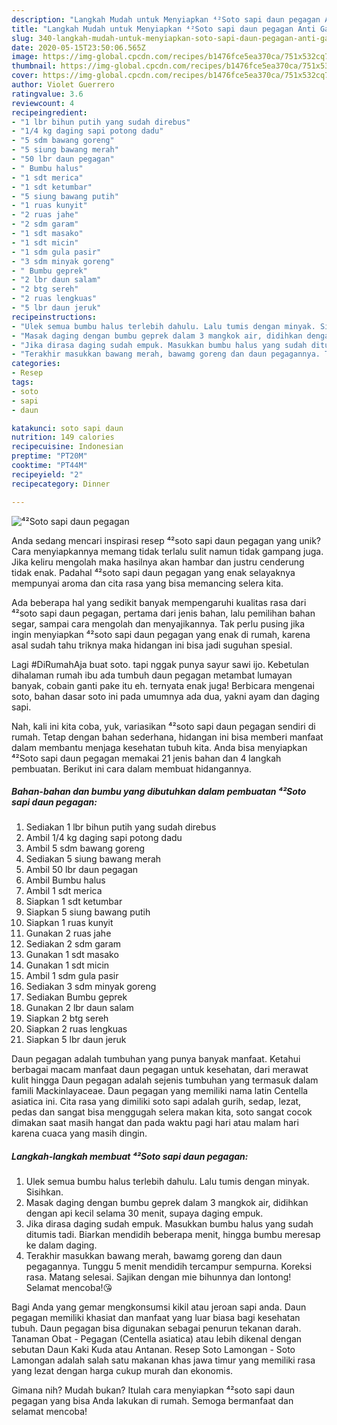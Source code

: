 ```yaml
---
description: "Langkah Mudah untuk Menyiapkan ⁴²Soto sapi daun pegagan Anti Gagal"
title: "Langkah Mudah untuk Menyiapkan ⁴²Soto sapi daun pegagan Anti Gagal"
slug: 340-langkah-mudah-untuk-menyiapkan-soto-sapi-daun-pegagan-anti-gagal
date: 2020-05-15T23:50:06.565Z
image: https://img-global.cpcdn.com/recipes/b1476fce5ea370ca/751x532cq70/⁴soto-sapi-daun-pegagan-foto-resep-utama.jpg
thumbnail: https://img-global.cpcdn.com/recipes/b1476fce5ea370ca/751x532cq70/⁴soto-sapi-daun-pegagan-foto-resep-utama.jpg
cover: https://img-global.cpcdn.com/recipes/b1476fce5ea370ca/751x532cq70/⁴soto-sapi-daun-pegagan-foto-resep-utama.jpg
author: Violet Guerrero
ratingvalue: 3.6
reviewcount: 4
recipeingredient:
- "1 lbr bihun putih yang sudah direbus"
- "1/4 kg daging sapi potong dadu"
- "5 sdm bawang goreng"
- "5 siung bawang merah"
- "50 lbr daun pegagan"
- " Bumbu halus"
- "1 sdt merica"
- "1 sdt ketumbar"
- "5 siung bawang putih"
- "1 ruas kunyit"
- "2 ruas jahe"
- "2 sdm garam"
- "1 sdt masako"
- "1 sdt micin"
- "1 sdm gula pasir"
- "3 sdm minyak goreng"
- " Bumbu geprek"
- "2 lbr daun salam"
- "2 btg sereh"
- "2 ruas lengkuas"
- "5 lbr daun jeruk"
recipeinstructions:
- "Ulek semua bumbu halus terlebih dahulu. Lalu tumis dengan minyak. Sisihkan."
- "Masak daging dengan bumbu geprek dalam 3 mangkok air, didihkan dengan api kecil selama 30 menit, supaya daging empuk."
- "Jika dirasa daging sudah empuk. Masukkan bumbu halus yang sudah ditumis tadi. Biarkan mendidih beberapa menit, hingga bumbu meresap ke dalam daging."
- "Terakhir masukkan bawang merah, bawamg goreng dan daun pegagannya. Tunggu 5 menit mendidih tercampur sempurna. Koreksi rasa. Matang selesai. Sajikan dengan mie bihunnya dan lontong! Selamat mencoba!😘"
categories:
- Resep
tags:
- soto
- sapi
- daun

katakunci: soto sapi daun 
nutrition: 149 calories
recipecuisine: Indonesian
preptime: "PT20M"
cooktime: "PT44M"
recipeyield: "2"
recipecategory: Dinner

---
```



![⁴²Soto sapi daun pegagan](https://img-global.cpcdn.com/recipes/b1476fce5ea370ca/751x532cq70/⁴soto-sapi-daun-pegagan-foto-resep-utama.jpg)

Anda sedang mencari inspirasi resep ⁴²soto sapi daun pegagan yang unik? Cara menyiapkannya memang tidak terlalu sulit namun tidak gampang juga. Jika keliru mengolah maka hasilnya akan hambar dan justru cenderung tidak enak. Padahal ⁴²soto sapi daun pegagan yang enak selayaknya mempunyai aroma dan cita rasa yang bisa memancing selera kita.

Ada beberapa hal yang sedikit banyak mempengaruhi kualitas rasa dari ⁴²soto sapi daun pegagan, pertama dari jenis bahan, lalu pemilihan bahan segar, sampai cara mengolah dan menyajikannya. Tak perlu pusing jika ingin menyiapkan ⁴²soto sapi daun pegagan yang enak di rumah, karena asal sudah tahu triknya maka hidangan ini bisa jadi suguhan spesial.

Lagi #DiRumahAja buat soto. tapi nggak punya sayur sawi ijo. Kebetulan dihalaman rumah ibu ada tumbuh daun pegagan metambat lumayan banyak, cobain ganti pake itu eh. ternyata enak juga! Berbicara mengenai soto, bahan dasar soto ini pada umumnya ada dua, yakni ayam dan daging sapi.


Nah, kali ini kita coba, yuk, variasikan ⁴²soto sapi daun pegagan sendiri di rumah. Tetap dengan bahan sederhana, hidangan ini bisa memberi manfaat dalam membantu menjaga kesehatan tubuh kita. Anda bisa menyiapkan ⁴²Soto sapi daun pegagan memakai 21 jenis bahan dan 4 langkah pembuatan. Berikut ini cara dalam membuat hidangannya.

<!--inarticleads1-->

##### Bahan-bahan dan bumbu yang dibutuhkan dalam pembuatan ⁴²Soto sapi daun pegagan:

1. Sediakan 1 lbr bihun putih yang sudah direbus
1. Ambil 1/4 kg daging sapi potong dadu
1. Ambil 5 sdm bawang goreng
1. Sediakan 5 siung bawang merah
1. Ambil 50 lbr daun pegagan
1. Ambil  Bumbu halus
1. Ambil 1 sdt merica
1. Siapkan 1 sdt ketumbar
1. Siapkan 5 siung bawang putih
1. Siapkan 1 ruas kunyit
1. Gunakan 2 ruas jahe
1. Sediakan 2 sdm garam
1. Gunakan 1 sdt masako
1. Gunakan 1 sdt micin
1. Ambil 1 sdm gula pasir
1. Sediakan 3 sdm minyak goreng
1. Sediakan  Bumbu geprek
1. Gunakan 2 lbr daun salam
1. Siapkan 2 btg sereh
1. Siapkan 2 ruas lengkuas
1. Siapkan 5 lbr daun jeruk


Daun pegagan adalah tumbuhan yang punya banyak manfaat. Ketahui berbagai macam manfaat daun pegagan untuk kesehatan, dari merawat kulit hingga Daun pegagan adalah sejenis tumbuhan yang termasuk dalam famili Mackinlayaceae. Daun pegagan yang memiliki nama latin Centella asiatica ini. Cita rasa yang dimiliki soto sapi adalah gurih, sedap, lezat, pedas dan sangat bisa menggugah selera makan kita, soto sangat cocok dimakan saat masih hangat dan pada waktu pagi hari atau malam hari karena cuaca yang masih dingin. 

<!--inarticleads2-->

##### Langkah-langkah membuat ⁴²Soto sapi daun pegagan:

1. Ulek semua bumbu halus terlebih dahulu. Lalu tumis dengan minyak. Sisihkan.
1. Masak daging dengan bumbu geprek dalam 3 mangkok air, didihkan dengan api kecil selama 30 menit, supaya daging empuk.
1. Jika dirasa daging sudah empuk. Masukkan bumbu halus yang sudah ditumis tadi. Biarkan mendidih beberapa menit, hingga bumbu meresap ke dalam daging.
1. Terakhir masukkan bawang merah, bawamg goreng dan daun pegagannya. Tunggu 5 menit mendidih tercampur sempurna. Koreksi rasa. Matang selesai. Sajikan dengan mie bihunnya dan lontong! Selamat mencoba!😘


Bagi Anda yang gemar mengkonsumsi kikil atau jeroan sapi anda. Daun pegagan memiliki khasiat dan manfaat yang luar biasa bagi kesehatan tubuh. Daun pegagan bisa digunakan sebagai penurun tekanan darah. Tanaman Obat - Pegagan (Centella asiatica) atau lebih dikenal dengan sebutan Daun Kaki Kuda atau Antanan. Resep Soto Lamongan - Soto Lamongan adalah salah satu makanan khas jawa timur yang memiliki rasa yang lezat dengan harga cukup murah dan ekonomis. 

Gimana nih? Mudah bukan? Itulah cara menyiapkan ⁴²soto sapi daun pegagan yang bisa Anda lakukan di rumah. Semoga bermanfaat dan selamat mencoba!
